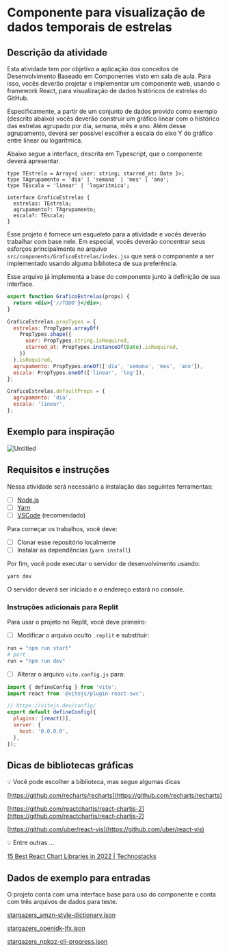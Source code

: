 # Componente para visualização de dados temporais de estrelas

## Descrição da atividade

Esta atividade tem por objetivo a aplicação dos conceitos de Desenvolvimento Baseado em Componentes visto em sala de aula. Para isso, vocês deverão projetar e implementar um componente web, usando o framework React, para visualização de dados históricos de estrelas do GitHub.

Especificamente, a partir de um conjunto de dados provido como exemplo (descrito abaixo) vocês deverão construir um gráfico linear com o histórico das estrelas agrupado por dia, semana, mês e ano. Além desse agrupamento, deverá ser possível escolher a escala do eixo Y do gráfico entre linear ou logarítmica.

Abaixo segue a interface, descrita em Typescript, que o componente deverá apresentar.

```tsx
type TEstrela = Array<{ user: string; starred_at: Date }>;
type TAgrupamento = 'dia' | 'semana' | 'mes' | 'ano';
type TEscala = 'linear' | 'logaritmica';

interface GraficoEstrelas {
  estrelas: TEstrela;
  agrupamento?: TAgrupamento;
  escala?: TEscala;
}
```

Esse projeto é fornece um esqueleto para a atividade e vocês deverão trabalhar com base nele. Em especial, vocês deverão concentrar seus esforços principalmente no arquivo `src/components/GraficoEstrelas/index.jsx` que será o componente a ser implementado usando alguma biblioteca de sua preferência.

Esse arquivo já implementa a base do componente junto à definição de sua interface.

```jsx
export function GraficoEstrelas(props) {
  return <div>{'//TODO'}</div>;
}

GraficoEstrelas.propTypes = {
  estrelas: PropTypes.arrayOf(
    PropTypes.shape({
      user: PropTypes.string.isRequired,
      starred_at: PropTypes.instanceOf(Date).isRequired,
    })
  ).isRequired,
  agrupamento: PropTypes.oneOf(['dia', 'semana', 'mes', 'ano']),
  escala: PropTypes.oneOf(['linear', 'log']),
};

GraficoEstrelas.defaultProps = {
  agrupamento: 'dia',
  escala: 'linear',
};
```

## Exemplo para inspiração

![Untitled](Untitled.png)

## Requisitos e instruções

Nessa atividade será necessário a instalação das seguintes ferramentas:

- [ ] [Node.js](https://nodejs.org/en/download)
- [ ] [Yarn](https://classic.yarnpkg.com/lang/en/docs/install)
- [ ] [VSCode](https://code.visualstudio.com/download) (recomendado)

Para começar os trabalhos, você deve:

- [ ] Clonar esse repositório localmente
- [ ] Instalar as dependências (`yarn install`)

Por fim, você pode executar o servidor de desenvolvimento usando:

```bash
yarn dev
```

O servidor deverá ser iniciado e o endereço estará no console.

### Instruções adicionais para Replit

Para usar o projeto no Replit, você deve primeiro:

- [ ] Modificar o arquivo oculto `.replit` e substituir:

```bash
run = "npm run start"
# port
run = "npm run dev"
```

- [ ] Alterar o arquivo `vite.config.js` para:

```javascript
import { defineConfig } from 'vite';
import react from '@vitejs/plugin-react-swc';

// https://vitejs.dev/config/
export default defineConfig({
  plugins: [react()],
  server: {
    host: '0.0.0.0',
  },
});
```

## Dicas de bibliotecas gráficas

<aside>
💡 Você pode escolher a biblioteca, mas segue algumas dicas
</aside>

[https://github.com/recharts/recharts](https://github.com/recharts/recharts)

[https://github.com/reactchartjs/react-chartjs-2](https://github.com/reactchartjs/react-chartjs-2)

[https://github.com/uber/react-vis](https://github.com/uber/react-vis)

<aside>
💡 Entre outras …
</aside>

[15 Best React Chart Libraries in 2022 | Technostacks](https://technostacks.com/blog/react-chart-libraries/)

## Dados de exemplo para entradas

O projeto conta com uma interface base para uso do componente e conta com três arquivos de dados para teste.

[stargazers_amzn-style-dictionary.json](../data/stargazers_amzn-style-dictionary.json)

[stargazers_openjdk-jfx.json](../data/stargazers_openjdk-jfx.json)

[stargazers_npkgz-cli-progress.json](../data/stargazers_npkgz-cli-progress.json)
